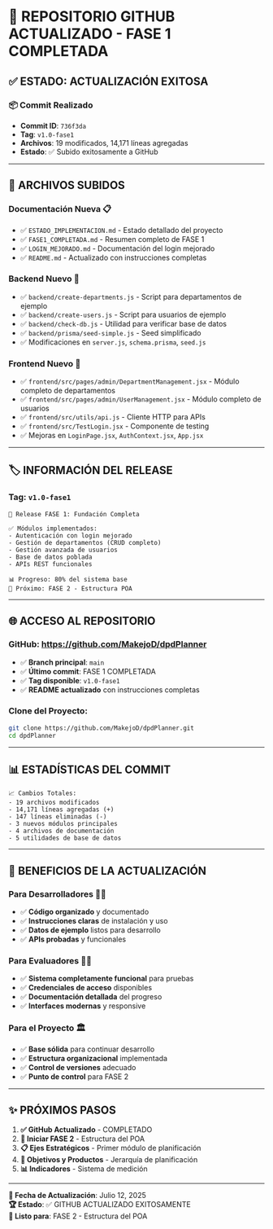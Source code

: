 # 🚀 REPOSITORIO GITHUB ACTUALIZADO - FASE 1 COMPLETADA

## ✅ **ESTADO: ACTUALIZACIÓN EXITOSA**

### 📦 **Commit Realizado**
- **Commit ID**: `736f3da`
- **Tag**: `v1.0-fase1`
- **Archivos**: 19 modificados, 14,171 líneas agregadas
- **Estado**: ✅ Subido exitosamente a GitHub

---

## 📁 **ARCHIVOS SUBIDOS**

### **Documentación Nueva** 📋
- ✅ `ESTADO_IMPLEMENTACION.md` - Estado detallado del proyecto
- ✅ `FASE1_COMPLETADA.md` - Resumen completo de FASE 1  
- ✅ `LOGIN_MEJORADO.md` - Documentación del login mejorado
- ✅ `README.md` - Actualizado con instrucciones completas

### **Backend Nuevo** 🔧
- ✅ `backend/create-departments.js` - Script para departamentos de ejemplo
- ✅ `backend/create-users.js` - Script para usuarios de ejemplo  
- ✅ `backend/check-db.js` - Utilidad para verificar base de datos
- ✅ `backend/prisma/seed-simple.js` - Seed simplificado
- ✅ Modificaciones en `server.js`, `schema.prisma`, `seed.js`

### **Frontend Nuevo** 🎨
- ✅ `frontend/src/pages/admin/DepartmentManagement.jsx` - Módulo completo de departamentos
- ✅ `frontend/src/pages/admin/UserManagement.jsx` - Módulo completo de usuarios
- ✅ `frontend/src/utils/api.js` - Cliente HTTP para APIs
- ✅ `frontend/src/TestLogin.jsx` - Componente de testing
- ✅ Mejoras en `LoginPage.jsx`, `AuthContext.jsx`, `App.jsx`

---

## 🏷️ **INFORMACIÓN DEL RELEASE**

### **Tag**: `v1.0-fase1`
```
🚀 Release FASE 1: Fundación Completa

✅ Módulos implementados:
- Autenticación con login mejorado
- Gestión de departamentos (CRUD completo)
- Gestión avanzada de usuarios  
- Base de datos poblada
- APIs REST funcionales

📊 Progreso: 80% del sistema base
🎯 Próximo: FASE 2 - Estructura POA
```

---

## 🌐 **ACCESO AL REPOSITORIO**

### **GitHub**: https://github.com/MakejoD/dpdPlanner
- ✅ **Branch principal**: `main`
- ✅ **Último commit**: FASE 1 COMPLETADA
- ✅ **Tag disponible**: `v1.0-fase1`
- ✅ **README actualizado** con instrucciones completas

### **Clone del Proyecto**:
```bash
git clone https://github.com/MakejoD/dpdPlanner.git
cd dpdPlanner
```

---

## 📊 **ESTADÍSTICAS DEL COMMIT**

```
📈 Cambios Totales:
- 19 archivos modificados
- 14,171 líneas agregadas (+)  
- 147 líneas eliminadas (-)
- 3 nuevos módulos principales
- 4 archivos de documentación
- 5 utilidades de base de datos
```

---

## 🎯 **BENEFICIOS DE LA ACTUALIZACIÓN**

### **Para Desarrolladores** 👨‍💻
- ✅ **Código organizado** y documentado
- ✅ **Instrucciones claras** de instalación y uso
- ✅ **Datos de ejemplo** listos para desarrollo
- ✅ **APIs probadas** y funcionales

### **Para Evaluadores** 👩‍🏫  
- ✅ **Sistema completamente funcional** para pruebas
- ✅ **Credenciales de acceso** disponibles
- ✅ **Documentación detallada** del progreso
- ✅ **Interfaces modernas** y responsive

### **Para el Proyecto** 🏛️
- ✅ **Base sólida** para continuar desarrollo
- ✅ **Estructura organizacional** implementada
- ✅ **Control de versiones** adecuado
- ✅ **Punto de control** para FASE 2

---

## ✨ **PRÓXIMOS PASOS**

1. **✅ GitHub Actualizado** - COMPLETADO
2. **🔮 Iniciar FASE 2** - Estructura del POA
3. **📋 Ejes Estratégicos** - Primer módulo de planificación
4. **🎯 Objetivos y Productos** - Jerarquía de planificación
5. **📊 Indicadores** - Sistema de medición

---

**📅 Fecha de Actualización**: Julio 12, 2025  
**🏆 Estado**: ✅ GITHUB ACTUALIZADO EXITOSAMENTE  
**🚀 Listo para**: FASE 2 - Estructura del POA
